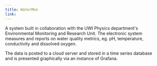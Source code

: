 ```yaml
---
title: WaterMon
link:
---
```


A system built in collaboration with the UWI Physics department's Environmental Monitoring and Research Unit. The electronic system measures and reports on water quality metrics, eg. pH, temperature, conductivity and dissolved oxygen.

The data is posted to a cloud server and stored in a time series database and is presented graphically via an instance of Grafana.
